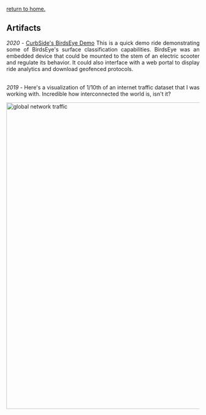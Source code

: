[return to home.](/index.md)

## Artifacts


<p style="text-align: justify;"><em>2020</em> - <a href="https://youtu.be/0-CumFHE8eo">CurbSide's BirdsEye Demo</a> This is a quick demo ride demonstrating some of BirdsEye's surface classification capabilities. BirdsEye was an embedded device that could be mounted to the stem of an electric scooter and regulate its behavior. It could also interface with a web portal to display ride analytics and download geofenced protocols.</br></br></p> 

<p style="text-align: justify;"><em>2019</em> - Here's a visualization of 1/10th of an internet traffic dataset that I was working with. Incredible how interconnected the world is, isn't it?</p>
<img src="/assets/img/artifacts/global_traffic.png" alt="global network traffic" width="800" class="center">

